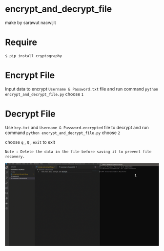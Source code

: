 # encrypt_and_decrypt_file
make by sarawut nacwijit

# Require
```
$ pip install cryptography
```


# Encrypt File
Input data to encrypt `Username & Password.txt` file and run command `python encrypt_and_decrypt_file.py` choose `1`



# Decrypt File
Use `key.txt` and `Username & Password.encrypted` file to decrypt and run command `python encrypt_and_decrypt_file.py` choose `2`




choose `q` , `Q` , `exit` to exit 
```
Note : Delete the data in the file before saving it to prevent file recovery.
```


![](https://github.com/aofserver/encrypt_and_decrypt_file/blob/main/Result/how%20to%20use.gif)
